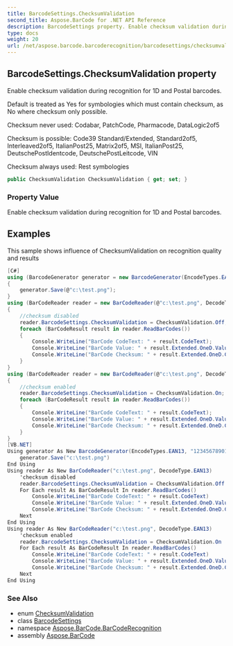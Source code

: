 ```yaml
---
title: BarcodeSettings.ChecksumValidation
second_title: Aspose.BarCode for .NET API Reference
description: BarcodeSettings property. Enable checksum validation during recognition for 1D and Postal barcodes
type: docs
weight: 20
url: /net/aspose.barcode.barcoderecognition/barcodesettings/checksumvalidation/
---
```

## BarcodeSettings.ChecksumValidation property

Enable checksum validation during recognition for 1D and Postal barcodes.

Default is treated as Yes for symbologies which must contain checksum, as No where checksum only possible.

Checksum never used: Codabar, PatchCode, Pharmacode, DataLogic2of5

Checksum is possible: Code39 Standard/Extended, Standard2of5, Interleaved2of5, ItalianPost25, Matrix2of5, MSI, ItalianPost25, DeutschePostIdentcode, DeutschePostLeitcode, VIN

Checksum always used: Rest symbologies

```csharp
public ChecksumValidation ChecksumValidation { get; set; }
```

### Property Value

Enable checksum validation during recognition for 1D and Postal barcodes.

## Examples

This sample shows influence of ChecksumValidation on recognition quality and results

```csharp
[C#]
using (BarcodeGenerator generator = new BarcodeGenerator(EncodeTypes.EAN13, "1234567890128"))
{
    generator.Save(@"c:\test.png");
}
using (BarCodeReader reader = new BarCodeReader(@"c:\test.png", DecodeType.EAN13))
{
    //checksum disabled
    reader.BarcodeSettings.ChecksumValidation = ChecksumValidation.Off;
    foreach (BarCodeResult result in reader.ReadBarCodes())
    {
        Console.WriteLine("BarCode CodeText: " + result.CodeText);
        Console.WriteLine("BarCode Value: " + result.Extended.OneD.Value);
        Console.WriteLine("BarCode Checksum: " + result.Extended.OneD.CheckSum);
    }
}
using (BarCodeReader reader = new BarCodeReader(@"c:\test.png", DecodeType.EAN13))
{
    //checksum enabled
    reader.BarcodeSettings.ChecksumValidation = ChecksumValidation.On;
    foreach (BarCodeResult result in reader.ReadBarCodes())
    {
        Console.WriteLine("BarCode CodeText: " + result.CodeText);
        Console.WriteLine("BarCode Value: " + result.Extended.OneD.Value);
        Console.WriteLine("BarCode Checksum: " + result.Extended.OneD.CheckSum);
    }
}
[VB.NET]
Using generator As New BarcodeGenerator(EncodeTypes.EAN13, "1234567890128")
    generator.Save("c:\test.png")
End Using
Using reader As New BarCodeReader("c:\test.png", DecodeType.EAN13)
    'checksum disabled
    reader.BarcodeSettings.ChecksumValidation = ChecksumValidation.Off
    For Each result As BarCodeResult In reader.ReadBarCodes()
        Console.WriteLine("BarCode CodeText: " + result.CodeText)
        Console.WriteLine("BarCode Value: " + result.Extended.OneD.Value)
        Console.WriteLine("BarCode Checksum: " + result.Extended.OneD.CheckSum)
    Next
End Using
Using reader As New BarCodeReader("c:\test.png", DecodeType.EAN13)
    'checksum enabled
    reader.BarcodeSettings.ChecksumValidation = ChecksumValidation.On
    For Each result As BarCodeResult In reader.ReadBarCodes()
        Console.WriteLine("BarCode CodeText: " + result.CodeText)
        Console.WriteLine("BarCode Value: " + result.Extended.OneD.Value)
        Console.WriteLine("BarCode Checksum: " + result.Extended.OneD.CheckSum)
    Next
End Using
```

### See Also

* enum [ChecksumValidation](../../checksumvalidation/)
* class [BarcodeSettings](../)
* namespace [Aspose.BarCode.BarCodeRecognition](../../barcodesettings/)
* assembly [Aspose.BarCode](../../../)


